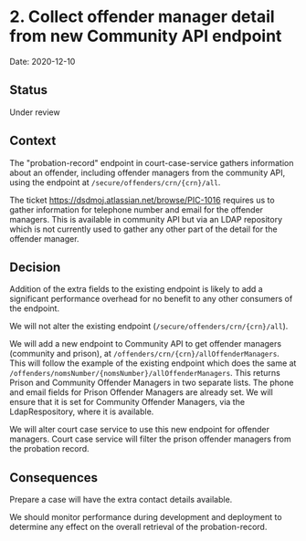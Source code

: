 # 2. Collect offender manager detail from new Community API endpoint

Date: 2020-12-10

## Status

Under review

## Context

The "probation-record" endpoint in court-case-service gathers information about an offender, including offender managers from the community API, using the endpoint at `/secure/offenders/crn/{crn}/all`. 

The ticket https://dsdmoj.atlassian.net/browse/PIC-1016 requires us to gather information for telephone number and email for the offender managers. This is available in community API but via an LDAP repository which is not currently used to gather any other part of the detail for the offender manager.

## Decision

Addition of the extra fields to the existing endpoint is likely to add a significant performance overhead for no benefit to any other consumers of the endpoint. 

We will not alter the existing endpoint (`/secure/offenders/crn/{crn}/all`).

We will add a new endpoint to Community API to get offender managers (community and prison), at `/offenders/crn/{crn}/allOffenderManagers`. This will follow the example of the existing endpoint which does the same at `/offenders/nomsNumber/{nomsNumber}/allOffenderManagers`. This returns Prison and Community Offender Managers in two separate lists. The phone and email fields for Prison Offender Managers are already set. We will ensure that it is set for Community Offender Managers, via the LdapRespository, where it is available.

We will alter court case service to use this new endpoint for offender managers. Court case service will filter the prison offender managers from the probation record.

## Consequences

Prepare a case will have the extra contact details available.

We should monitor performance during development and deployment to determine any effect on the overall retrieval of the probation-record.
